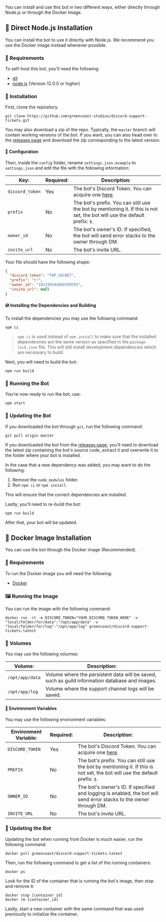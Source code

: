 You can install and use this bot in two different ways, either directly through Node.js or through the Docker Image.

## :green_book: Direct Node.js Installation

You can install the bot to use it directly with Node.js. We recommend you use the Docker image instead whenever possible.

### :pencil: Requirements

To self-host this bot, you'll need the following:

* [git](https://git-scm.com/)
* [node.js](https://nodejs.org/en/) (Version 12.0.0 or higher)

### :hammer: Installation

First, clone the repository.

``` text
git clone https://github.com/greencoast-studios/discord-support-tickets.git
```

You may also download a zip of the repo. Typically, the `master` branch will contain working versions of the bot. If you want, you can also head over to the [releases page](https://github.com/greencoast-studios/discord-support-tickets/releases) and download the zip corresponding to the latest version.

#### :triangular_ruler: Configuration

Then, inside the `config` folder, rename `settings.json.example` to `settings.json` and edit the file with the following information:

| **Key:**        | **Required:** | **Description:**                                                                                                            |
|-----------------|---------------|-----------------------------------------------------------------------------------------------------------------------------|
| `discord_token` | Yes           | The bot's Discord Token. You can acquire one [here](https://discord.com/developers/applications).                           |
| `prefix`        | No            | The bot's prefix. You can still use the bot by mentioning it. If this is not set, the bot will use the default prefix: `$`. |
| `owner_id`      | No            | The bot's owner's ID. If specified, the bot will send error stacks to the owner through DM.                                 |
| `invite_url`    | No            | The bot's invite URL.                                                                                                       |

Your file should have the following shape:

``` json
{
  "discord_token": "TOP_SECRET",
  "prefix": "t!",
  "owner_id": "191330192868769793",
  "invite_url": null
}
```

#### :cd: Installing the Dependencies and Building

To install the dependencies you may use the following command:

``` text
npm ci
```

> `npm ci` is used instead of `npm install` to make sure that the installed dependencies are the same version as specified in the `package-lock.json` file.
> This will still install development dependencies which are necessary to build.

Next, you will need to build the bot:

``` text
npm run build
```

### :tada: Running the Bot

You're now ready to run the bot, use:

``` text
npm start
```

### :arrows_counterclockwise: Updating the Bot

If you downloaded the bot through `git`, run the following command:

``` text
git pull origin master
```

If you downloaded the bot from the [releases page](https://github.com/greencoast-studios/discord-support-tickets/releases), you'll need to download the latest zip containing the bot's source code, extract it and overwrite it to the folder where your bot is installed.

In the case that a new dependency was added, you may want to do the following:

1. Remove the `node_modules` folder.
2. Run `npm ci` or `npm install`.

This will ensure that the correct dependencies are installed.

Lastly, you'll need to re-build the bot:

``` text
npm run build
```

After that, your bot will be updated.

## :whale: Docker Image Installation

You can use the bot through the Docker image (Recommended).

### :pencil: Requirements

To run the Docker image you will need the following:

* [Docker](https://www.docker.com/)

### :framed_picture: Running the Image

You can run the image with the following command:

``` text
docker run -it -e DISCORD_TOKEN="YOUR_DISCORD_TOKEN_HERE" -v "local/folder/for/data":"/opt/app/data" -v "local/folder/for/log":"/opt/app/log" greencoast/discord-support-tickets:latest
```

### :open_file_folder: Volumes

You may use the following volumes:

| **Volume:**     | **Description:**                                                                               |
|-----------------|------------------------------------------------------------------------------------------------|
| `/opt/app/data` | Volume where the persistent data will be saved, such as guild information database and images. |
| `/opt/app/log`  | Volume where the support channel logs will be saved.                                           |

#### :floppy_disk: Environment Variables

You may use the following environment variables:

| **Environment Variable:**        | **Required:** | **Description:**                                                                                                            |
|----------------------------------|---------------|-----------------------------------------------------------------------------------------------------------------------------|
| `DISCORD_TOKEN`                  | Yes           | The bot's Discord Token. You can acquire one [here](https://discord.com/developers/applications).                           |
| `PREFIX`                         | No            | The bot's prefix. You can still use the bot by mentioning it. If this is not set, the bot will use the default prefix: `$`. |
| `OWNER_ID`                       | No            | The bot's owner's ID. If specified and logging is enabled, the bot will send error stacks to the owner through DM.          |
| `INVITE_URL`                     | No            | The bot's invite URL.                                                                                                       |

### :arrows_counterclockwise: Updating the Bot

Updating the bot when running from Docker is much easier, run the following command: 

``` text
docker pull greencoast/discord-support-tickets:latest
```

Then, run the following command to get a list of the running containers:

``` text
docker ps
```

Look for the ID of the container that is running the bot's image, then stop and remove it:

``` text
docker stop [container_id]
docker rm [container_id]
```

Lastly, start a new container with the same command that was used previously to initialize the container.
